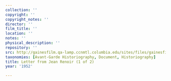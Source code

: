 ```yaml
---
collection: ''
copyright: ''
copyright_notes: ''
director: ''
film_title: ''
location: ''
notes: ''
physical_description: ''
repository: ''
src: http://gainesfilm.qa-lamp.ccnmtl.columbia.edu/sites/files/gainesfilm/images/renoir_letter1.jpg
taxonomies: [Avant-Garde Historiography, Document, Historiography]
title: Letter from Jean Renoir (1 of 2)
year: '1952'

---
```

